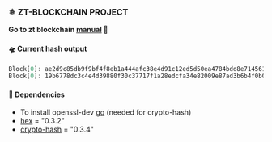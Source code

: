### ⚛ ZT-BLOCKCHAIN PROJECT
**Go to zt blockchain [manual](https://github.com/zabbix-byte/zt-blockchain/blob/master/blockchain_zt_manual.md) 📔**
#### 🛸 Current hash output
```rs
Block[0]: ae2d9c85db9f9bf4f8eb1a444afc38e4d91c12ed5d50ea4784bdd8e71456164c at: 0 whith: Test block nonce: 0
Block[0]: 19b6778dc3c4e4d39880f30c37717f1a28edcfa34e82009e87ad3b6b4f0b0000 at: 0 whith: Test block nonce: 256985
```

####  🔩 Dependencies
- To install openssl-dev [go](https://docs.rs/crate/openssl/0.9.24) (needed for crypto-hash)
- [hex](https://github.com/sitkevij/hex) = "0.3.2"
- [crypto-hash](https://github.com/RustCrypto/hashes) = "0.3.4"

